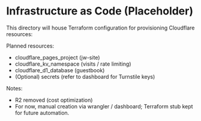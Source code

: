 # Infrastructure as Code (Placeholder)

This directory will house Terraform configuration for provisioning Cloudflare resources:

Planned resources:

- cloudflare_pages_project (jw-site)
- cloudflare_kv_namespace (visits / rate limiting)
- cloudflare_d1_database (guestbook)
- (Optional) secrets (refer to dashboard for Turnstile keys)

Notes:

- R2 removed (cost optimization)
- For now, manual creation via wrangler / dashboard; Terraform stub kept for future automation.

